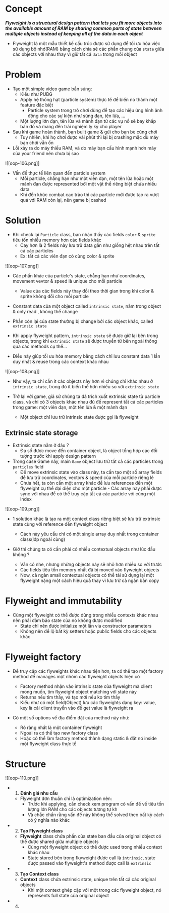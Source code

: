 
# Concept

***Flyweight is a structural design pattern that lets you fit more objects into the available amount of RAM by sharing common parts of state between multiple objects instead of keeping all of the data in each object***

- Flyweight là một mẫu thiết kế cấu trúc được sử dụng để tối ưu hóa việc sử dụng bộ nhớ(RAM) bằng cách chia sẽ các phần chung của `state` giữa các objects với nhau thay vì giữ tất cả `data` trong mỗi object

# Problem

- Tạo một simple video game bắn súng:
	- Kiểu như PUBG
	- Apply hệ thống hạt (particle system) thực tế để biến nó thành một feature đặc biệt
		- Particle system trong trò chơi dùng để tạo các hiệu ứng hình ảnh động cho các sự kiện như súng đạn, tên lửa, ...
	- Một lượng lớn đạn, tên lửa và mảnh đạn từ các vụ nổ sẽ bay khắp bản đồ và mang đến trải nghiệm ly kỳ cho player
- Sau khi game hoàn thành, bạn built game & gửi cho bạn bè cùng chơi
	- Tuy nhiên, khi họ chơi được vài phút thì lại bị crashing mặc dù máy bạn chơi vẫn ổn
- Lỗi xảy ra do máy thiếu RAM, và do máy bạn cấu hình mạnh hơn máy của your friend nên chưa bị sao

![[oop-106.png]]

- Vấn đề thực tế liên quan đến particle system 
	- Mỗi particle, chẳng hạn như một viên đạn, một tên lửa hoặc một mảnh đạn được represented bới một vật thể riêng biệt chứa nhiều data
	- Khi đến khúc combat cao trào thì các particle mới được tạo ra vượt quá với RAM còn lại, nên game bị cashed

# Solution

- Khi check lại `Particle` class, bạn nhận thấy các fields `color` & `sprite` tiêu tốn nhiều memory hơn các fields khác
	- Cay hơn là 2 fields này lưu trữ data gần như giống hệt nhau trên tất cả các particles
	- Ex: tất cả các viên đạn có cùng color & sprite
	
![[oop-107.png]]

- Các phần khác của particle's state, chẳng hạn như coordinates, movement vevtor & speed là unique cho mỗi particle
	- Value của các fields này thay đổi theo thời gian trong khi color & sprite không đổi cho mỗi particle

- Constant data của một object called `intrinsic state`, nằm trong object & only read , không thể change
- Phần còn lại của state thường bị change bởi các object khác, called `extrinsic state`
- Khi apply flyweight pattern, `intrinsic state` sẽ được giữ lại bên trong objects, trong khi `extrinsic state` sẽ được truyền từ bên ngoài thông qua các methods cụ thể...
- Điều này giúp tối ưu hóa memory bằng cách chỉ lưu constant data 1 lần duy nhất & reuse trong các context khác nhau

![[oop-108.png]]

- Như vậy, ta chỉ cần ít các objects này hơn vì chúng chỉ khác nhau ở `intrinsic state`, trong đó ít biến thể hơn nhiều so với `extrinsic state`

- Trở lại với game, giả sử chúng ta đã trích xuất extrinsic state từ particle class, và chỉ có 3 objects khác nhau đủ để represent tất cả các particles trong game: một viên đạn, một tên lửa & một mảnh đạn
	- Một object chỉ lưu trữ intrinsic state được gọi là flyweight

## Extrinsic state storage

- Extrinsic state nằm ở đâu ?
	- Đa số được move đến container object, là object tổng hợp các đối tượng trước khi apply design pattern
- Trong case Game này, main `Game` object lưu trữ tất cả các particles trong `particles` field 
	- Để move extrinsic state vào class này, ta cần tạo một số array fields để lưu trữ coordinates, vectors & speed của mỗi particle riêng lẻ
	- Chưa hết, ta còn cần một array khác để lưu references đến một flyweight cụ thể đại diện cho một particle - Các array này phải được sync với nhau để có thể truy cập tất cả các particle với cùng một index

![[oop-109.png]]

- 1 solution khác là tạo ra một context class riêng biệt sẽ lưu trữ extrinsic state cùng với reference đến flyweight object
	- Cách này yêu cầu chỉ có một single array duy nhất trong container class(lớp ngoài cùng)

- Giờ thì chúng ta có cần phải có nhiều contextual objects như lúc đầu không ?
	- Vẫn có nhe, nhưng những objects này sẽ nhỏ hơn nhiều so với trước
	- Các fields tiêu tốn memory nhất đã bị moved vào flyweight objects
	- Now, cả ngàn small contextual objects có thể tái sử dụng lại một flyweight nặng một cách hiệu quả thay vì lưu trữ cả ngàn bản copy 

# Flyweight and immutability

- Cùng một flyweight có thể được dùng trong nhiều contexts khác nhau nên phải đảm bảo state của nó không được modified
	- State chỉ nên được initialize một lần via constructor parameters
	- Không nên để lộ bất kỳ setters hoặc public fields cho các objects khác

# Flyweight factory

- Để truy cập các flyweights khác nhau tiện hơn, ta có thể tạo một factory method để manages một nhóm các flyweight objects hiện có
	
	- Factory method nhận vào intrinsic state của flyweight mà client mong muốn, tìm flyweight object matching với state này
	- Returns nếu tìm thấy, và tạo mới nếu ko tìm thấy
	- Kiểu như có một field(Object) lưu các flyweights dạng key: value, key là cái client truyền vào để get value là flyweight ra

- Có một số options về địa điểm đặt của method này như:
	- Rõ ràng nhất là một container flyweight
	- Ngoài ra có thể tạo new factory class
	- Hoặc có thể làm factory method thành dạng static & đặt nó inside một flyweight class thực tế

# Structure

![[oop-110.png]]

- 1. **Đánh giá nhu cầu**
	- Flyweight đơn thuần chỉ là optimization nên:
		- Trước khi applying, cần check xem program có vấn đề về tiêu tốn lượng lớn RAM cho các objects tương tự kh
		- Và chắc chắn rằng vấn đề này không thể solved theo bất kỳ cách có ý nghĩa nào khác
- 2. **Tạo Flyweight class**
	- **Flyweight** class chứa phần của state ban đầu của original object có thể được shared giữa multiple objects
		- Cùng một flyweight object có thể được used trong nhiều context khác nhau
		- State stored bên trong fkyweight được call là `íntrinsic`, state được passed vào flyweight's method được call là `extrinsic`
- 3.  **Tạo Context class**
	- **Context** class chứa extrinsic state, unique trên tất cả các original objects
		- Khi một context ghép cặp với một trong các flyweight object, nó represents full state của original object
- 4. 